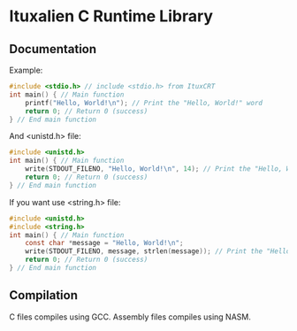 # Ituxalien C Runtime Library
## Documentation
Example:
```c
#include <stdio.h> // include <stdio.h> from ItuxCRT
int main() { // Main function
    printf("Hello, World!\n"); // Print the "Hello, World!" word
    return 0; // Return 0 (success)
} // End main function
```
And <unistd.h> file:
```c
#include <unistd.h>
int main() { // Main function
    write(STDOUT_FILENO, "Hello, World!\n", 14); // Print the "Hello, World!" word
    return 0; // Return 0 (success)
} // End main function
```
If you want use <string.h> file:
```c
#include <unistd.h>
#include <string.h>
int main() { // Main function
    const char *message = "Hello, World!\n";
    write(STDOUT_FILENO, message, strlen(message)); // Print the "Hello, World!" word
    return 0; // Return 0 (success)
} // End main function
```
## Compilation
C files compiles using GCC.
Assembly files compiles using NASM.
